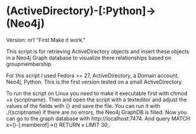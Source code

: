 # (ActiveDirectory)-[:Python]->(Neo4j)

Version: nr1 "First Make it work."

This script is for retrieving ActiveDirectory objects and insert these objects in a Neo4j Graph database to visualize there relationships based on groupmembership.

For this script I used Fedora >= 27, ActiveDirectory, a Domain account, Neo4j, Python.
This is the first version tested on a small ActiveDirectory.

To run the script on Linux you need to make it executable first with chmod +x {scriptname}.
Then and open the script with a texteditor and adjust the values of the fields with {} and save the file. You can run it with ./{scriptname} if there are no errors, the Neo4j GraphDB is filled. Now you can go to the graph database with http://localhost:7474. And query MATCH x=()-[:memberof]->() RETURN x LIMIT 30;.




